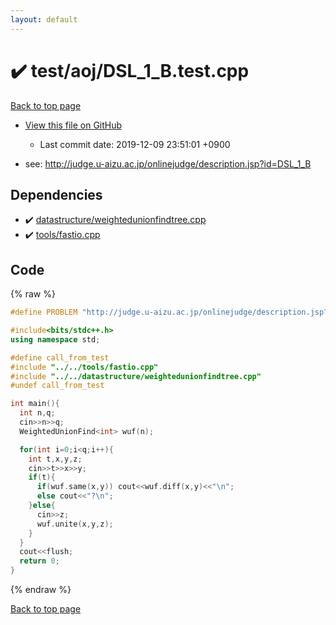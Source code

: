 ```yaml
---
layout: default
---
```


<!-- mathjax config similar to math.stackexchange -->
<script type="text/javascript" async
  src="https://cdnjs.cloudflare.com/ajax/libs/mathjax/2.7.5/MathJax.js?config=TeX-MML-AM_CHTML">
</script>
<script type="text/x-mathjax-config">
  MathJax.Hub.Config({
    TeX: { equationNumbers: { autoNumber: "AMS" }},
    tex2jax: {
      inlineMath: [ ['$','$'] ],
      processEscapes: true
    },
    "HTML-CSS": { matchFontHeight: false },
    displayAlign: "left",
    displayIndent: "2em"
  });
</script>

<script type="text/javascript" src="https://cdnjs.cloudflare.com/ajax/libs/jquery/3.4.1/jquery.min.js"></script>
<script src="https://cdn.jsdelivr.net/npm/jquery-balloon-js@1.1.2/jquery.balloon.min.js" integrity="sha256-ZEYs9VrgAeNuPvs15E39OsyOJaIkXEEt10fzxJ20+2I=" crossorigin="anonymous"></script>
<script type="text/javascript" src="../../../assets/js/copy-button.js"></script>
<link rel="stylesheet" href="../../../assets/css/copy-button.css" />


# :heavy_check_mark: test/aoj/DSL_1_B.test.cpp
<a href="../../../index.html">Back to top page</a>

* <a href="{{ site.github.repository_url }}/blob/master/test/aoj/DSL_1_B.test.cpp">View this file on GitHub</a>
    - Last commit date: 2019-12-09 23:51:01 +0900


* see: <a href="http://judge.u-aizu.ac.jp/onlinejudge/description.jsp?id=DSL_1_B">http://judge.u-aizu.ac.jp/onlinejudge/description.jsp?id=DSL_1_B</a>


## Dependencies
* :heavy_check_mark: <a href="../../../library/datastructure/weightedunionfindtree.cpp.html">datastructure/weightedunionfindtree.cpp</a>
* :heavy_check_mark: <a href="../../../library/tools/fastio.cpp.html">tools/fastio.cpp</a>


## Code
{% raw %}
```cpp
#define PROBLEM "http://judge.u-aizu.ac.jp/onlinejudge/description.jsp?id=DSL_1_B"

#include<bits/stdc++.h>
using namespace std;

#define call_from_test
#include "../../tools/fastio.cpp"
#include "../../datastructure/weightedunionfindtree.cpp"
#undef call_from_test

int main(){
  int n,q;
  cin>>n>>q;
  WeightedUnionFind<int> wuf(n);

  for(int i=0;i<q;i++){
    int t,x,y,z;
    cin>>t>>x>>y;
    if(t){
      if(wuf.same(x,y)) cout<<wuf.diff(x,y)<<"\n";
      else cout<<"?\n";
    }else{
      cin>>z;
      wuf.unite(x,y,z);
    }
  }
  cout<<flush;
  return 0;
}

```
{% endraw %}

<a href="../../../index.html">Back to top page</a>

